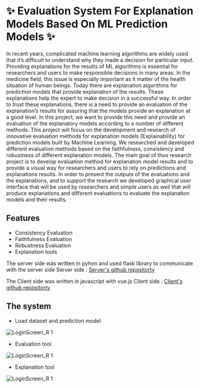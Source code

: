 # ✨ Evaluation System For Explanation Models Based On ML Prediction Models ✨ 

In recent years, complicated machine learning algorithms are widely used that it’s difficult to understand why they made a decision for particular input. Providing explanations for the results of ML algorithms is essential for researchers and users to make responsible decisions in many areas. In the medicine field, this issue is especially important as it matter of the health situation of human beings.
Today there are explanation algorithms for prediction models that provide explanation of the results. These explanations help the expert to make decision in a successful way. In order to trust these explanations, there is a need to provide an evaluation of the explanation’s results for assuring that the models provide an explanation at a good level.
In this project, we want to provide this need and provide an evaluation of the explanatory models according to a number of different methods.
This project will focus on the development and research of innovative evaluation methods for explanation models (Explainability) for prediction models built by Machine Learning. We researched and developed different evaluation methods based on the faithfulness, consistency and robustness of different explanation models.
The main goal of thus research project is to develop evaluation method for explanation model results and to provide a visual way for researchers and users to rely on predictions and explanations results.
In order to present the outputs of the evaluations and the explanations, and to support the research we developed graphical user interface that will be used by researchers and simple users as well that will produce explanations and different evaluations to evaluate the explanation models and their results.

## Features

- Consistency Evaluation 
- Faithfulness Evaluation 
- Robustness Evaluation
- Explanation tools


The server side was written in pyhon and used flask library to communicate with the server side
Server side : [Server's github repositorty](https://github.com/hende8/improving_methodology_for_ML)

The Client side was written in javascript with vue.js
Client side : [Client's github repositorty](https://github.com/hende8/explainabilty_valuation_frontend)



## The system
- Load dataset and prediction model

![LoginScreen_R 1](https://i.ibb.co/k5PNp4x/1.png)
- Evaluation tool

![LoginScreen_R 1](https://i.ibb.co/FD9z4WY/3.png)
- Explanation tool

![LoginScreen_R 1](https://i.ibb.co/WGPH11b/2.png)

